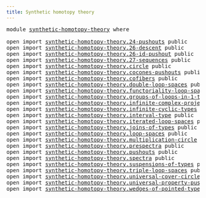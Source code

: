 ```yaml
---
title: Synthetic homotopy theory
---
```


<pre class="Agda"><a id="51" class="Keyword">module</a> <a id="58" href="synthetic-homotopy-theory.html" class="Module">synthetic-homotopy-theory</a> <a id="84" class="Keyword">where</a>

<a id="91" class="Keyword">open</a> <a id="96" class="Keyword">import</a> <a id="103" href="synthetic-homotopy-theory.24-pushouts.html" class="Module">synthetic-homotopy-theory.24-pushouts</a> <a id="141" class="Keyword">public</a>
<a id="148" class="Keyword">open</a> <a id="153" class="Keyword">import</a> <a id="160" href="synthetic-homotopy-theory.26-descent.html" class="Module">synthetic-homotopy-theory.26-descent</a> <a id="197" class="Keyword">public</a>
<a id="204" class="Keyword">open</a> <a id="209" class="Keyword">import</a> <a id="216" href="synthetic-homotopy-theory.26-id-pushout.html" class="Module">synthetic-homotopy-theory.26-id-pushout</a> <a id="256" class="Keyword">public</a>
<a id="263" class="Keyword">open</a> <a id="268" class="Keyword">import</a> <a id="275" href="synthetic-homotopy-theory.27-sequences.html" class="Module">synthetic-homotopy-theory.27-sequences</a> <a id="314" class="Keyword">public</a>
<a id="321" class="Keyword">open</a> <a id="326" class="Keyword">import</a> <a id="333" href="synthetic-homotopy-theory.circle.html" class="Module">synthetic-homotopy-theory.circle</a> <a id="366" class="Keyword">public</a>
<a id="373" class="Keyword">open</a> <a id="378" class="Keyword">import</a> <a id="385" href="synthetic-homotopy-theory.cocones-pushouts.html" class="Module">synthetic-homotopy-theory.cocones-pushouts</a> <a id="428" class="Keyword">public</a>
<a id="435" class="Keyword">open</a> <a id="440" class="Keyword">import</a> <a id="447" href="synthetic-homotopy-theory.cofibers.html" class="Module">synthetic-homotopy-theory.cofibers</a> <a id="482" class="Keyword">public</a>
<a id="489" class="Keyword">open</a> <a id="494" class="Keyword">import</a> <a id="501" href="synthetic-homotopy-theory.double-loop-spaces.html" class="Module">synthetic-homotopy-theory.double-loop-spaces</a> <a id="546" class="Keyword">public</a>
<a id="553" class="Keyword">open</a> <a id="558" class="Keyword">import</a> <a id="565" href="synthetic-homotopy-theory.functoriality-loop-spaces.html" class="Module">synthetic-homotopy-theory.functoriality-loop-spaces</a> <a id="617" class="Keyword">public</a>
<a id="624" class="Keyword">open</a> <a id="629" class="Keyword">import</a> <a id="636" href="synthetic-homotopy-theory.groups-of-loops-in-1-types.html" class="Module">synthetic-homotopy-theory.groups-of-loops-in-1-types</a> <a id="689" class="Keyword">public</a>
<a id="696" class="Keyword">open</a> <a id="701" class="Keyword">import</a> <a id="708" href="synthetic-homotopy-theory.infinite-complex-projective-space.html" class="Module">synthetic-homotopy-theory.infinite-complex-projective-space</a> <a id="768" class="Keyword">public</a>
<a id="775" class="Keyword">open</a> <a id="780" class="Keyword">import</a> <a id="787" href="synthetic-homotopy-theory.infinite-cyclic-types.html" class="Module">synthetic-homotopy-theory.infinite-cyclic-types</a> <a id="835" class="Keyword">public</a>
<a id="842" class="Keyword">open</a> <a id="847" class="Keyword">import</a> <a id="854" href="synthetic-homotopy-theory.interval-type.html" class="Module">synthetic-homotopy-theory.interval-type</a> <a id="894" class="Keyword">public</a>
<a id="901" class="Keyword">open</a> <a id="906" class="Keyword">import</a> <a id="913" href="synthetic-homotopy-theory.iterated-loop-spaces.html" class="Module">synthetic-homotopy-theory.iterated-loop-spaces</a> <a id="960" class="Keyword">public</a>
<a id="967" class="Keyword">open</a> <a id="972" class="Keyword">import</a> <a id="979" href="synthetic-homotopy-theory.joins-of-types.html" class="Module">synthetic-homotopy-theory.joins-of-types</a> <a id="1020" class="Keyword">public</a>
<a id="1027" class="Keyword">open</a> <a id="1032" class="Keyword">import</a> <a id="1039" href="synthetic-homotopy-theory.loop-spaces.html" class="Module">synthetic-homotopy-theory.loop-spaces</a> <a id="1077" class="Keyword">public</a>
<a id="1084" class="Keyword">open</a> <a id="1089" class="Keyword">import</a> <a id="1096" href="synthetic-homotopy-theory.multiplication-circle.html" class="Module">synthetic-homotopy-theory.multiplication-circle</a> <a id="1144" class="Keyword">public</a>
<a id="1151" class="Keyword">open</a> <a id="1156" class="Keyword">import</a> <a id="1163" href="synthetic-homotopy-theory.prespectra.html" class="Module">synthetic-homotopy-theory.prespectra</a> <a id="1200" class="Keyword">public</a>
<a id="1207" class="Keyword">open</a> <a id="1212" class="Keyword">import</a> <a id="1219" href="synthetic-homotopy-theory.pushouts.html" class="Module">synthetic-homotopy-theory.pushouts</a> <a id="1254" class="Keyword">public</a>
<a id="1261" class="Keyword">open</a> <a id="1266" class="Keyword">import</a> <a id="1273" href="synthetic-homotopy-theory.spectra.html" class="Module">synthetic-homotopy-theory.spectra</a> <a id="1307" class="Keyword">public</a>
<a id="1314" class="Keyword">open</a> <a id="1319" class="Keyword">import</a> <a id="1326" href="synthetic-homotopy-theory.suspensions-of-types.html" class="Module">synthetic-homotopy-theory.suspensions-of-types</a> <a id="1373" class="Keyword">public</a>
<a id="1380" class="Keyword">open</a> <a id="1385" class="Keyword">import</a> <a id="1392" href="synthetic-homotopy-theory.triple-loop-spaces.html" class="Module">synthetic-homotopy-theory.triple-loop-spaces</a> <a id="1437" class="Keyword">public</a>
<a id="1444" class="Keyword">open</a> <a id="1449" class="Keyword">import</a> <a id="1456" href="synthetic-homotopy-theory.universal-cover-circle.html" class="Module">synthetic-homotopy-theory.universal-cover-circle</a> <a id="1505" class="Keyword">public</a>
<a id="1512" class="Keyword">open</a> <a id="1517" class="Keyword">import</a> <a id="1524" href="synthetic-homotopy-theory.universal-property-pushouts.html" class="Module">synthetic-homotopy-theory.universal-property-pushouts</a> <a id="1578" class="Keyword">public</a>
<a id="1585" class="Keyword">open</a> <a id="1590" class="Keyword">import</a> <a id="1597" href="synthetic-homotopy-theory.wedges-of-pointed-types.html" class="Module">synthetic-homotopy-theory.wedges-of-pointed-types</a> <a id="1647" class="Keyword">public</a>
</pre>